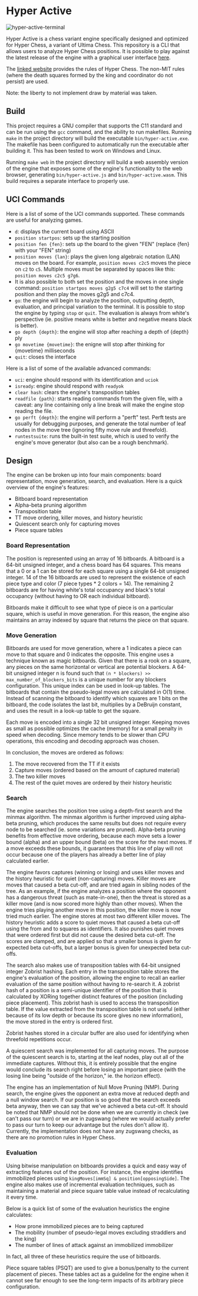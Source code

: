 
# Hyper Active
![hyper-active-terminal](https://github.com/user-attachments/assets/fe4a394e-6109-449f-a825-deeaaab9f61b)

Hyper Active is a chess variant engine specifically designed and optimized for Hyper Chess, a variant of Ultima Chess. This repository is a CLI that allows users to analyze Hyper Chess positions. It is possible to play against the latest release of the engine with a graphical user interface [here](https://norberttony.github.io/local-hyper-chess/#lobby).

The [linked website](https://www.carusos.org/Hyperchess/hyperchess.html) provides the rules of Hyper Chess. The non-MIT rules (where the death squares formed by the king and coordinator do not persist) are used.

Note: the liberty to not implement draw by material was taken.

## Build
This project requires a GNU compiler that supports the C11 standard and can be run using the `gcc` command, and the ability to run makefiles. Running `make` in the project directory will build the executable `bin/hyper-active.exe`. The makefile has been configured to automatically run the executable after building it. This has been tested to work on Windows and Linux.

Running `make web` in the project directory will build a web assembly version of the engine that exposes some of the engine's functionality to the web browser, generating `bin/hyper-active.js` and `bin/hyper-active.wasm`. This build requires a separate interface to properly use.

## UCI Commands
Here is a list of some of the UCI commands supported. These commands are useful for analyzing games.
- `d`: displays the current board using ASCII
- `position startpos`: sets up the starting position
- `position fen {fen}`: sets up the board to the given "FEN" (replace {fen} with your "FEN" string)
- `position moves {lan}`: plays the given long algebraic notation (LAN) moves on the board. For example, `position moves c2c5` moves the piece on `c2` to `c5`. Multiple moves must be separated by spaces like this: `position moves c2c5 g7g6`.
- It is also possible to both set the position and the moves in one single command: `position startpos moves g2g5 c7c4` will set to the starting position and then play the moves g2g5 and c7c4.
- `go`: the engine will begin to analyze the position, outputting depth, evaluation, and principal variation to the terminal. It is possible to stop the engine by typing `stop` or `quit`. The evaluation is always from white's perspective (ie. positive means white is better and negative means black is better).
- `go depth {depth}`: the engine will stop after reaching a depth of {depth} ply
- `go movetime {movetime}`: the enigne will stop after thinking for {movetime} milliseconds
- `quit`: closes the interface

Here is a list of some of the available advanced commands:
- `uci`: engine should respond with its identification and `uciok`
- `isready`: engine should respond with `readyok`
- `clear hash`: clears the engine's transposition tables
- `readfile {path}`: starts reading commands from the given file, with a caveat: any line containing only a line break will make the engine stop reading the file.
- `go perft {depth}`: the engine will perform a "perft" test. Perft tests are usually for debugging purposes, and generate the total number of leaf nodes in the move tree (ignoring fifty move rule and threefold).
- `runtestsuite`: runs the built-in test suite, which is used to verify the engine's move generator (but also can be a rough benchmark).

## Design
The engine can be broken up into four main components: board representation, move generation, search, and evaluation. Here is a quick overview of the engine's features:
- Bitboard board representation
- Alpha-beta pruning algorithm
- Transposition table
- TT move ordering, killer moves, and history heuristic
- Quiescent search only for capturing moves
- Piece square tables

### Board Representation
The position is represented using an array of 16 bitboards. A bitboard is a 64-bit unsigned integer, and a chess board has 64 squares. This means that a 0 or a 1 can be stored for each square using a single 64-bit unsigned integer. 14 of the 16 bitboards are used to represent the existence of each piece type and color (7 piece types * 2 colors = 14). The remaining 2 bitboards are for having white's total occupancy and black's total occupancy (without having to OR each individual bitboard).

Bitboards make it difficult to see what type of piece is on a particular square, which is useful in move generation. For this reason, the engine also maintains an array indexed by square that returns the piece on that square.

### Move Generation
Bitboards are used for move generation, where a 1 indicates a piece can move to that square and 0 indicates the opposite. This engine uses a technique known as magic bitboards. Given that there is a rook on a square, any pieces on the same horizontal or vertical are potential blockers. A 64-bit unsigned integer n is found such that `(n * blockers) >> max_number_of_blockers_bits` is a unique number for any blockers configuration. This unique index can be used in look-up tables. The bitboards that contain the pseudo-legal moves are calculated in O(1) time. Instead of scanning the bitboard to identify which squares are 1 bits on the bitboard, the code isolates the last bit, multiplies by a DeBruijn constant, and uses the result in a look-up table to get the square.

Each move is encoded into a single 32 bit unsigned integer. Keeping moves as small as possible optimizes the cache (memory) for a small penalty in speed when decoding. Since memory tends to be slower than CPU operations, this encoding and decoding approach was chosen.

In conclusion, the moves are ordered as follows:
1. The move recovered from the TT if it exists
2. Capture moves (ordered based on the amount of captured material)
3. The two killer moves
4. The rest of the quiet moves are ordered by their history heuristic

### Search
The engine searches the position tree using a depth-first search and the minmax algorithm. The minmax algorithm is further improved using alpha-beta pruning, which produces the same results but does not require every node to be searched (ie. some variations are pruned). Alpha-beta pruning benefits from effective move ordering, because each move sets a lower bound (alpha) and an upper bound (beta) on the score for the next moves. If a move exceeds these bounds, it guarantees that this line of play will not occur because one of the players has already a better line of play calculated earlier.

The engine favors captures (winning or losing) and uses killer moves and the history heuristic for quiet (non-capturing) moves. Killer moves are moves that caused a beta cut-off, and are tried again in sibling nodes of the tree. As an example, if the engine analyzes a position where the opponent has a dangerous threat (such as mate-in-one), then the threat is stored as a killer move (and is now scored more highly than other moves). When the engine tries playing another move in this position, the killer move is now tried much earlier. The engine stores at most two different killer moves. The history heuristic adds a score to quiet moves that caused a beta cut-off using the from and to squares as identifiers. It also punishes quiet moves that were ordered first but did not cause the desired beta cut-off. The scores are clamped, and are applied so that a smaller bonus is given for expected beta cut-offs, but a larger bonus is given for unexpected beta cut-offs.

The search also makes use of transposition tables with 64-bit unsigned integer Zobrist hashing. Each entry in the transposition table stores the engine's evaluation of the position, allowing the engine to recall an earlier evaluation of the same position without having to re-search it. A zobrist hash of a position is a semi-unique identifier of the position that is calculated by XORing together distinct features of the position (including piece placement). This zobrist hash is used to access the transposition table. If the value extracted from the transposition table is not useful (either because of its low depth or because its score gives no new information), the move stored in the entry is ordered first.

Zobrist hashes stored in a circular buffer are also used for identifying when threefold repetitions occur.

A quiescent search was implemented for all capturing moves. The purpose of the quiescent search is to, starting at the leaf nodes, play out all of the immediate captures. Without this, it is entirely possible that the engine would conclude its search right before losing an important piece (with the losing line being "outside of the horizon," ie. the horizon effect).

The engine has an implementation of Null Move Pruning (NMP). During search, the engine gives the opponent an extra move at reduced depth and a null window search. If our position is so good that the search exceeds beta anyway, then we can say that we've achieved a beta cut-off. It should be noted that NMP should not be done when we are currently in check (we can't pass our turn) or we are in zugswang (where we would actually prefer to pass our turn to keep our advantage but the rules don't allow it). Currently, the implementation does not have any zugswang checks, as there are no promotion rules in Hyper Chess.

### Evaluation
Using bitwise manipulation on bitboards provides a quick and easy way of extracting features out of the position. For instance, the engine identifies immobilized pieces using `kingMoves[immSq] & position[opposingSide]`. The engine also makes use of incremental evaluation techniques, such as maintaining a material and piece square table value instead of recalculating it every time.

Below is a quick list of some of the evaluation heuristics the engine calculates:
- How prone immobilized pieces are to being captured
- The mobility (number of pseudo-legal moves excluding straddlers and the king)
- The number of lines of attack against an immobilized immobilizer

In fact, all three of these heuristics require the use of bitboards.

Piece square tables (PSQT) are used to give a bonus/penalty to the current placement of pieces. These tables act as a guideline for the engine when it cannot see far enough to see the long-term impacts of its arbitrary piece configuration.
